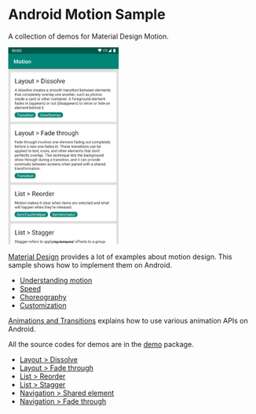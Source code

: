 Android Motion Sample
=====================

A collection of demos for Material Design Motion.

<img src="screenshots/main.png" height="400" alt="Screenshot"/>

[Material Design](https://material.io) provides a lot of examples about motion design. This sample
shows how to implement them on Android.

- [Understanding motion](https://material.io/design/motion/understanding-motion.html)
- [Speed](https://material.io/design/motion/speed.html)
- [Choreography](https://material.io/design/motion/choreography.html)
- [Customization](https://material.io/design/motion/customization.html)

[Animations and Transitions](https://developer.android.com/training/animation) explains how to use
various animation APIs on Android.

All the source codes for demos are in the [demo](app/src/main/java/com/example/android/motion/demo)
package.

- [Layout > Dissolve](app/src/main/java/com/example/android/motion/demo/dissolve)
- [Layout > Fade through](app/src/main/java/com/example/android/motion/demo/fadethrough)
- [List > Reorder](app/src/main/java/com/example/android/motion/demo/reorder)
- [List > Stagger](app/src/main/java/com/example/android/motion/demo/stagger)
- [Navigation > Shared element](app/src/main/java/com/example/android/motion/demo/sharedelement)
- [Navigation > Fade through](app/src/main/java/com/example/android/motion/demo/navfadethrough)
